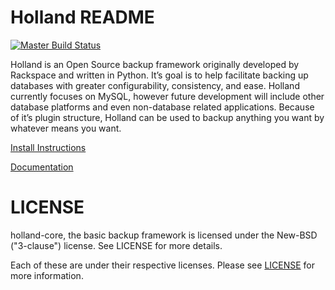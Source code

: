 Holland README
==============

[![Master Build Status](https://travis-ci.org/holland-backup/Holland.svg?branch=master)](https://travis-ci.org/holland-backup/Holland)

Holland is an Open Source backup framework originally developed by Rackspace and written in Python. It’s goal is to help facilitate backing up databases with greater configurability, consistency, and ease. Holland currently focuses on MySQL, however future development will include other database platforms and even non-database related applications. Because of it’s plugin structure, Holland can be used to backup anything you want by whatever means you want.

[Install Instructions](INSTALL.md)

[Documentation](http://docs.hollandbackup.org)

LICENSE
=======
holland-core, the basic backup framework is licensed
under the New-BSD ("3-clause") license.  See LICENSE
for more details.

Each of these are under their respective licenses.
Please see [LICENSE](LICENSE) for more information.
